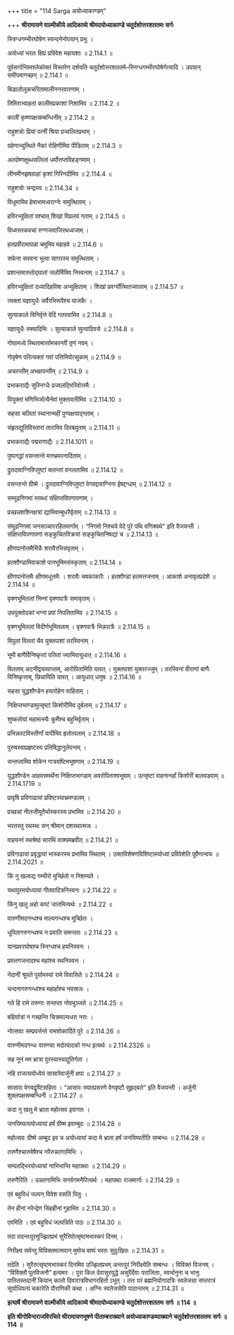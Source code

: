 +++
title = "114 Sarga अयोध्याकाण्डम्"

+++
**श्रीरामायणे वाल्मीकीये आदिकाव्ये श्रीमदयोध्याकाण्डे चतुर्दशोत्तरशततमः सर्गः**

स्त्रिग्धगम्भीरघोषेण स्यन्दनेनोपयान् प्रभुः ।

अयोध्यां भरतः क्षिप्रं प्रविवेश महायशाः ॥ 2.114.1 ॥

पूर्वसर्गान्तिमश्लेकोक्तं विस्तरेण दर्शयति चतुर्दशोत्तरशततमे–स्निग्धगम्भीरघोषेणेत्यादि । उपयान् समीपमागच्छन् ॥ 2.114.1 ॥

बिडालोलूकचरितामालीननरवारणाम् ।

तिमिराभ्याहतां कालीमप्रकाशां निशामिव ॥ 2.114.2 ॥

कालीं कृष्णपक्षसम्बन्धिनीम् ॥ 2.114.2 ॥

राहुशत्रोः प्रियां पत्नीं श्रिया प्रज्वलितप्रभाम् ।

ग्रहेणाभ्युत्थिते नैकां रोहिणीमिव पीडिताम् ॥ 2.114.3 ॥

अल्पोष्णक्षुब्धसलिलां धर्मोत्तप्तविहङ्गमाम् ।

लीनमीनझषग्राहां कृशां गिरिनदीमिव ॥ 2.114.4 ॥

राहुशत्रोः चन्द्रस्य ॥ 2.114.34 ॥

विधूमामिव हेमाभामध्वराग्नेः समुत्थिताम् ।

हविरभ्युक्षितां पश्चात् शिखां विप्रलयं गताम् ॥ 2.114.5 ॥

विध्वस्तकवचां रुग्णजवाजिरथध्वजाम् ।

हतप्रवीरामापन्नां चमूमिव महाहवे ॥ 2.114.6 ॥

सफेना सस्वना भूत्वा सागरस्य समुत्थिताम् ।

प्रशान्तमारुतोद्घातां जलोर्मिमिव निस्वनाम् ॥ 2.114.7 ॥

हविरभ्युक्षितां दध्यादिहविषा अभ्युक्षिताम् । शिखां प्रवर्ग्योत्थितज्वालाम् ॥ 2.114.57 ॥

त्यक्तां यज्ञायुधैः सर्वैरभिरूपैश्च याजकैः ।

सुत्याकाले विनिर्वृत्ते वेदिं गतरवामिव ॥ 2.114.8 ॥

यज्ञायुधैः स्फ्यादिभिः । सुत्याकाले सुत्यादिवसे ॥ 2.114.8 ॥

गोष्ठमध्ये स्थितामार्त्तामचरन्तीं तृणं नवम् ।

गोवृषेण परित्यक्तां गवां पत्तिमिवोत्सुकाम् ॥ 2.114.9 ॥

अचरन्तीम् अभक्षयन्तीम् ॥ 2.114.9 ॥

प्रभाकराद्यैः सुस्निग्धैः प्रज्वलद्भिरिवोत्तमैः ।

वियुक्तां मणिभिर्जात्यैर्नवां मुक्तावलीमिव ॥ 2.114.10 ॥

सहसा चलितां स्थानान्महीं पुण्यक्षयाद्गताम् ।

संहृतद्युतिविस्तारां तारामिव दिवश्च्युताम् ॥ 2.114.11 ॥

प्रभाकराद्यैः पद्मरागाद्यैः ॥ 2.114.1011 ॥

पुष्पनद्धां वसन्तान्ते मत्तभ्रमरनादिताम् ।

द्रुतदावाग्निविप्लुष्टां क्लान्तां वनलतामिव ॥ 2.114.12 ॥

वसन्तान्ते ग्रीष्मे । द्रुतदावाग्निविप्लुष्टां वेगवद्दावाग्निना ईषद्दग्धाम् ॥ 2.114.12 ॥

सम्मूढनिगमां स्तब्धां संक्षिप्तविपणापणाम् ।

प्रच्छन्नशशिनक्षत्रां द्यामिवाम्बुधरैर्वृताम् ॥ 2.114.13 ॥

संमूढनिगमां जनसञ्चाररहितमार्गाम् । “निगमो निश्चये वेदे पुरे पथि वणिक्पथे” इति वैजयन्ती । संक्षिप्तविपणापणां सङ्कुचितविक्रयां सङ्कुचितनिषद्यां च ॥ 2.114.13 ॥

क्षीणपानोत्तमैर्भिन्नैः शरावैरभिसंवृताम् ।

हतशौण्डामिवाकाशे पानभूमिमसंस्कृताम् ॥ 2.114.14 ॥

क्षीणपानोत्तमैः क्षीणमधूत्तमैः । शरावैः चषकाकारैः । हतशौण्डां हतमत्तजनाम् । आकाशे अनावृतप्रदेशे ॥ 2.114.14 ॥

वृक्णभूमितलां निम्नां वृक्णपात्रैः समावृताम् ।

उपयुक्तोदकां भग्नां प्रपां निपतितामिव ॥ 2.114.15 ॥

वृक्णभूमितलां विदीर्णभूमितलाम् । वृक्णपात्रैः भिन्नपात्रैः ॥ 2.114.15 ॥

विपुलां विततां चैव युक्तपाशां तरस्विनाम् ।

भूमौ बाणैर्विनिष्कृत्तां पतितां ज्यामिवायुधात् ॥ 2.114.16 ॥

वितताम् अटनीद्वयव्याप्ताम्, आरोपितामिति यावत् । युक्तपाशां युक्तरज्जुम् । तरस्विनां वीराणां बाणैः विनिष्कृत्ताम्, छिन्नामिति यावत् । आयुधात् धनुषः ॥ 2.114.16 ॥

सहसा युद्धशौण्डेन हयारोहेण वाहिताम् ।

निक्षिप्तभाण्डामुत्सृष्टां किशोरीमिव दुर्बलाम् ॥ 2.114.17 ॥

शुष्कतोयां महामत्स्यैः कूर्मैश्च बहुभिर्वृताम् ।

प्रभिन्नतटविस्तीर्णां वापीमिव हृतोत्पलाम् ॥ 2.114.18 ॥

पुरुषस्याप्रहृष्टस्य प्रतिषिद्धानुलेपनाम् ।

सन्तप्तामिव शोकेन गात्रयष्टिमभूषणाम् ॥ 2.114.19 ॥

युद्धशौण्डेन आहवसमर्थेना निक्षिप्तभाण्डाम् अवरोपिताश्वभूषाम् । उत्सृष्टां वाहनानर्हां किशोरीं बालवडवाम् ॥ 2.114.1719 ॥

प्रावृषि प्रविगाढायां प्रविष्टस्याभ्रमण्डलम् ।

प्रच्छन्नां नीलजीमूतैर्भास्करस्य प्रभामिव ॥ 2.114.20 ॥

भरतस्तु रथस्थः सन् श्रीमान् दशरथात्मजः ।

वाहयन्तं रथश्रेष्ठं सारथिं वाक्यमब्रवीत् ॥ 2.114.21 ॥

प्रविगाढायां प्रवृद्धायां भास्करस्य प्रभामिव स्थिताम् । उक्तविशेषणविशिष्टामयोध्यां प्रविवेशेति पूर्वेणान्वयः ॥ 2.114.2021 ॥

किं नु खल्वद्य गम्भीरो मूर्च्छितो न निशम्यते ।

यथापुरमयोध्यायां गीतवादित्रनिस्वनः ॥ 2.114.22 ॥

किंनु खलु अहो कष्टं जातमित्यर्थः ॥ 2.114.22 ॥

वारुणीमदगन्धश्च माल्यगन्धश्च मूर्च्छितः ।

धूपितागरुगन्धश्च न प्रवाति समन्ततः ॥ 2.114.23 ॥

यानप्रवरघोषश्च स्निग्धश्च हयनिस्वनः ।

प्रमत्तगजनादश्च महांश्च रथनिस्वनः ।

नेदानीं श्रूयते पुर्यामस्यां रामे विवासिते ॥ 2.114.24 ॥

चन्दनागरुगन्धांश्च महार्हाश्च नवस्रजः ।

गते हि रामे तरुणाः सन्तप्ता नोपभुञ्जते ॥ 2.114.25 ॥

बहिर्यात्रां न गच्छन्ति चित्रमाल्यधरा नराः ।

नोत्सवाः सम्प्रवर्त्तन्ते रामशोकार्दिते पुरे ॥ 2.114.26 ॥

वारुणीमदगन्धः वारुण्याः मदोत्पादको गन्ध इत्यर्थः ॥ 2.114.2326 ॥

सह नूनं मम भ्रात्रा पुरस्यास्यद्युतिर्गता ।

नहि राजत्ययोध्येयं सासारेवार्जुनी क्षपा ॥ 2.114.27 ॥

सासारा वेगवद्वृष्टिसहिता । “आसारः स्यात्प्रसरणे वेगवृष्टौ सुहृद्बले” इति वैजयन्ती । अर्जुनी शुक्लपक्षसम्बन्धिनी ॥ 2.114.27 ॥

कदा नु खलु मे भ्राता महोत्सव इवागतः ।

जनयिष्यत्ययोध्यायां हर्षं ग्रीष्म इवाम्बुदः ॥ 2.114.28 ॥

महोत्सवः ग्रीष्मे अम्बुद इव च अयोध्यायां कदा मे भ्राता हर्षं जनयिष्यतीति सम्बन्धः ॥ 2.114.28 ॥

तरुणैश्चारुवेषैश्च नरैरुन्नतगामिभिः ।

सम्पतद्भिरयोध्यायां नाभिभान्ति महापथाः ॥ 2.114.29 ॥

तरुणैरिति । उन्नतगामिभिः सगर्वगमनैरित्यर्थः । महापथाः राजमार्गाः ॥ 2.114.29 ॥

एवं बहुविधं जल्पन् विवेश वसतिं पितुः ।

तेन हीनां नरेन्द्रेण सिंहहीनां गुहामिव ॥ 2.114.30 ॥

एवमिति । एवं बहुविधं जल्पन्निति पाठः ॥ 2.114.30 ॥

तदा तदन्तःपुरमुज्झितप्रभं सुरैरिवोत्सृष्टमभास्करं दिनम् ।

निरीक्ष्य सर्वन्तु विविक्तमात्मवान् मुमोच बाष्पं भरतः सुदुःखितः ॥ 2.114.31 ॥

तदेति । सुरैरुत्सृष्टमभास्करं दिनमिव उज्झितप्रभम् अन्तःपुरं निरीक्ष्येति सम्बन्धः । विविक्तं विजनम् । “विविक्तौ पूतविजनौ” इत्यमरः । पुरा किल देवासुरयुद्धे असुरैर्देवाः पराजिताः, स्वर्भानुना च भानुः पातितस्तदानीं कियान् कालो दिवारात्रविभागरहितो ऽभूत् । ततः परं ब्रह्मनियोगादत्रिः स्वतेजसा सप्तरात्रं सूर्याधिपत्यं चकारेति पौराणिकी कथा । अग्निः स्वतेजसेति पाठान्तरम् ॥ 2.114.31 ॥

**इत्यार्षे श्रीरामायणे वाल्मीकीये आदिकाव्ये श्रीमदयोध्याकाण्डे चतुर्दशोत्तरशततमः सर्गः ॥ 114 ॥**

**इति श्रीगोविन्दराजविरचिते श्रीरामायणभूषणे पीताम्बराख्याने अयोध्याकाण्डव्याख्याने चतुर्दशोत्तरशततमः सर्गः ॥ 114 ॥**
